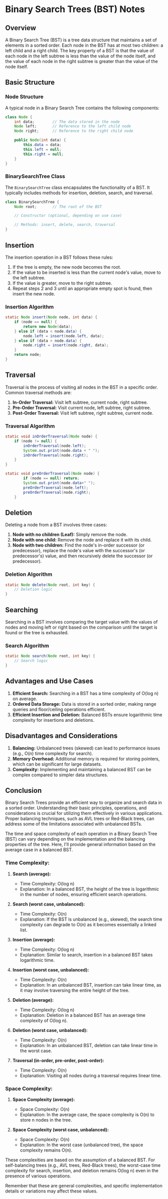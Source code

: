 # Binary Search Trees (BST) Notes

## Overview

A Binary Search Tree (BST) is a tree data structure that maintains a set of elements in a sorted order. Each node in the BST has at most two children: a left child and a right child. The key property of a BST is that the value of each node in the left subtree is less than the value of the node itself, and the value of each node in the right subtree is greater than the value of the node itself.

## Basic Structure

### Node Structure

A typical node in a Binary Search Tree contains the following components:

```java
class Node {
    int data;        // The data stored in the node
    Node left;       // Reference to the left child node
    Node right;      // Reference to the right child node

    public Node(int data) {
        this.data = data;
        this.left = null;
        this.right = null;
    }
}
```

### BinarySearchTree Class

The `BinarySearchTree` class encapsulates the functionality of a BST. It typically includes methods for insertion, deletion, search, and traversal.

```java
class BinarySearchTree {
    Node root;       // The root of the BST

    // Constructor (optional, depending on use case)

    // Methods: insert, delete, search, traversal
}
```

## Insertion

The insertion operation in a BST follows these rules:

1. If the tree is empty, the new node becomes the root.
2. If the value to be inserted is less than the current node's value, move to the left subtree.
3. If the value is greater, move to the right subtree.
4. Repeat steps 2 and 3 until an appropriate empty spot is found, then insert the new node.

### Insertion Algorithm

```java
static Node insert(Node node, int data) {
    if (node == null) {
        return new Node(data);
    } else if (data < node.data) {
        node.left = insert(node.left, data);
    } else if (data > node.data) {
        node.right = insert(node.right, data);
    }
    return node;
}
```

## Traversal

Traversal is the process of visiting all nodes in the BST in a specific order. Common traversal methods are:

1. **In-Order Traversal:** Visit left subtree, current node, right subtree.
2. **Pre-Order Traversal:** Visit current node, left subtree, right subtree.
3. **Post-Order Traversal:** Visit left subtree, right subtree, current node.

### Traversal Algorithm

```java
static void inOrderTraversal(Node node) {
    if (node != null) {
        inOrderTraversal(node.left);
        System.out.print(node.data + " ");
        inOrderTraversal(node.right);
    }
}
```

```java
static void preOrderTraversal(Node node) {
        if (node == null) return;
        System.out.print(node.data+" ");
        preOrderTraversal(node.left);
        preOrderTraversal(node.right);
    }
```

## Deletion

Deleting a node from a BST involves three cases:

1. **Node with no children (Leaf):** Simply remove the node.
2. **Node with one child:** Remove the node and replace it with its child.
3. **Node with two children:** Find the node's in-order successor (or predecessor), replace the node's value with the successor's (or predecessor's) value, and then recursively delete the successor (or predecessor).

### Deletion Algorithm

```java
static Node delete(Node root, int key) {
    // Deletion logic
}
```

## Searching

Searching in a BST involves comparing the target value with the values of nodes and moving left or right based on the comparison until the target is found or the tree is exhausted.

### Search Algorithm

```java
static Node search(Node root, int key) {
    // Search logic
}
```

## Advantages and Use Cases

1. **Efficient Search:** Searching in a BST has a time complexity of O(log n) on average.
2. **Ordered Data Storage:** Data is stored in a sorted order, making range queries and floor/ceiling operations efficient.
3. **Efficient Insertion and Deletion:** Balanced BSTs ensure logarithmic time complexity for insertions and deletions.

## Disadvantages and Considerations

1. **Balancing:** Unbalanced trees (skewed) can lead to performance issues (e.g., O(n) time complexity for search).
2. **Memory Overhead:** Additional memory is required for storing pointers, which can be significant for large datasets.
3. **Complexity:** Implementing and maintaining a balanced BST can be complex compared to simpler data structures.

## Conclusion

Binary Search Trees provide an efficient way to organize and search data in a sorted order. Understanding their basic principles, operations, and considerations is crucial for utilizing them effectively in various applications. Proper balancing techniques, such as AVL trees or Red-Black trees, can address some of the limitations associated with unbalanced BSTs.



The time and space complexity of each operation in a Binary Search Tree (BST) can vary depending on the implementation and the balancing properties of the tree. Here, I'll provide general information based on the average case in a balanced BST.

### Time Complexity:

1. **Search (average):**
   - Time Complexity: O(log n)
   - Explanation: In a balanced BST, the height of the tree is logarithmic in the number of nodes, ensuring efficient search operations.

2. **Search (worst case, unbalanced):**
   - Time Complexity: O(n)
   - Explanation: If the BST is unbalanced (e.g., skewed), the search time complexity can degrade to O(n) as it becomes essentially a linked list.

3. **Insertion (average):**
   - Time Complexity: O(log n)
   - Explanation: Similar to search, insertion in a balanced BST takes logarithmic time.

4. **Insertion (worst case, unbalanced):**
   - Time Complexity: O(n)
   - Explanation: In an unbalanced BST, insertion can take linear time, as it may involve traversing the entire height of the tree.

5. **Deletion (average):**
   - Time Complexity: O(log n)
   - Explanation: Deletion in a balanced BST has an average time complexity of O(log n).

6. **Deletion (worst case, unbalanced):**
   - Time Complexity: O(n)
   - Explanation: In an unbalanced BST, deletion can take linear time in the worst case.

7. **Traversal (in-order, pre-order, post-order):**
   - Time Complexity: O(n)
   - Explanation: Visiting all nodes during a traversal requires linear time.

### Space Complexity:

1. **Space Complexity (average):**
   - Space Complexity: O(n)
   - Explanation: In the average case, the space complexity is O(n) to store n nodes in the tree.

2. **Space Complexity (worst case, unbalanced):**
   - Space Complexity: O(n)
   - Explanation: In the worst case (unbalanced tree), the space complexity remains O(n).

These complexities are based on the assumption of a balanced BST. For self-balancing trees (e.g., AVL trees, Red-Black trees), the worst-case time complexity for search, insertion, and deletion remains O(log n) even in the presence of various operations.

Remember that these are general complexities, and specific implementation details or variations may affect these values.
